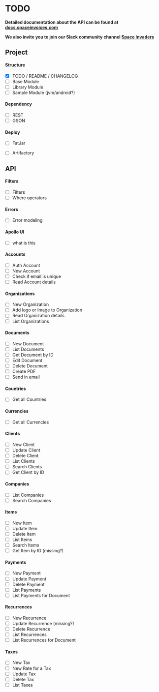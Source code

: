 # TODO

**Detailed documentation about the API can be found at [docs.spaceinvoices.com](http://docs.spaceinvoices.com)**

**We also invite you to join our Slack community channel [Space Invaders](http://joinslack.spaceinvoices.com)**

## Project

#### Structure
- [X] TODO / README / CHANGELOG
- [ ] Base Module
- [ ] Library Module
- [ ] Sample Module (jvm/android?)

#### Dependency
- [ ] REST
- [ ] GSON

#### Deploy
- [ ] FatJar
- [ ] Artifactory


## API


#### Filters
- [ ] Filters
- [ ] Where operators

#### Errors
- [ ] Error modeling

#### Apollo UI
- [ ] what is this


#### Accounts
- [ ] Auth Account
- [ ] New Account
- [ ] Check if email is unique
- [ ] Read Account details

#### Organizations
- [ ] New Organization
- [ ] Add logo or Image to Organization
- [ ] Read Organization details
- [ ] List Organizations

#### Documents
- [ ] New Document
- [ ] List Documents
- [ ] Get Document by ID
- [ ] Edit Document
- [ ] Delete Document
- [ ] Create PDF
- [ ] Send in email

#### Countries
- [ ] Get all Countries

#### Currencies
- [ ] Get all Currencies

#### Clients
- [ ] New Client
- [ ] Update Client
- [ ] Delete Client
- [ ] List Clients
- [ ] Search Clients
- [ ] Get Client by ID

#### Companies
- [ ] List Companies
- [ ] Search Companies

#### Items
- [ ] New Item
- [ ] Update Item
- [ ] Delete Item
- [ ] List Items
- [ ] Search Items
- [ ] Get Item by ID (missing?)

#### Payments
- [ ] New Payment
- [ ] Update Payment
- [ ] Delete Payment
- [ ] List Payments
- [ ] List Payments for Document

#### Recurrences
- [ ] New Recurrence
- [ ] Update Recurrence (missing?)
- [ ] Delete Recurrence
- [ ] List Recurrences
- [ ] List Recurrences for Document

#### Taxes
- [ ] New Tax
- [ ] New Rate for a Tax
- [ ] Update Tax
- [ ] Delete Tax
- [ ] List Taxes
